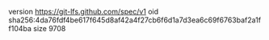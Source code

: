 version https://git-lfs.github.com/spec/v1
oid sha256:4da76fdf4be617f645d8af42a4f27cb6f6d1a7d3ea6c69f6763baf2a1ff104ba
size 9708
